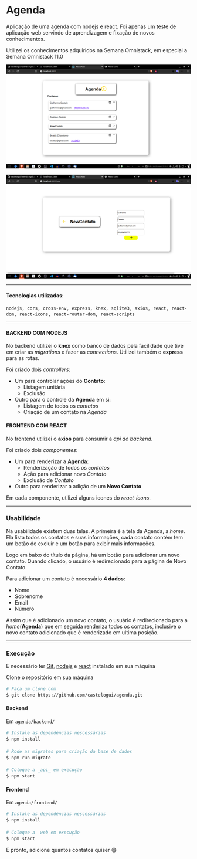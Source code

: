 # Agenda

Aplicação de uma agenda com nodejs e react. Foi apenas um teste de aplicação web servindo de aprendizagem e fixação de novos conhecimentos.

Utilizei os conhecimentos adquiridos na Semana Omnistack, em especial a Semana Omnistack 11.0

![Agenda](./images/agenda.png)

![Novo Contato](./images/newcontato.png)

---

#### Tecnologias utilizadas:

```
nodejs, cors, cross-env, express, knex, sqlite3, axios, react, react-dom, react-icons, react-router-dom, react-scripts 
```

---

#### BACKEND COM NODEJS
No backend utilizei o __knex__ como banco de dados pela facilidade que tive em criar as _migrations_ e fazer as _connections_. Utilizei também o __express__ para as rotas. 

Foi criado dois _controllers_:
  - Um para controlar ações do __Contato__:
    - Listagem unitária
    - Exclusão
  - Outro para o controle da __Agenda__ em si:
    - Listagem de todos os _contatos_
    - Criação de um contato na _Agenda_
    
#### FRONTEND COM REACT
No frontend utilizei o __axios__ para consumir a _api do backend_.

Foi criado dois _componentes_:
  - Um para renderizar a __Agenda__:
    - Renderização de todos os _contatos_
    - Ação para adicionar novo _Contato_
    - Exclusão de _Contato_
  - Outro para renderizar a adição de um __Novo Contato__

Em cada componente, utilizei alguns icones do _react-icons_.

---

### Usabilidade

Na usabilidade existem duas telas. A primeira é a tela da Agenda, a _home_. Ela lista todos os contatos e suas informações, cada contato contém tem um botão de excluir e um botão para exibir mais informações.

Logo em baixo do título da página, há um botão para adicionar um novo contato. Quando clicado, o usuário é redirecionado para a página de Novo Contato. 

Para adicionar um contato é necessário __4 dados__:
  - Nome
  - Sobrenome
  - Email
  - Número

Assim que é adicionado um novo contato, o usuário é redirecionado para a _home_(__Agenda__) que em seguida renderiza todos os contatos, inclusive o novo contato adicionado que é renderizado em ultima posição.

---

### Execução

É necessário ter [Git](https://git-scm.com/), [nodejs](https://nodejs.org/en/) e [react](https://pt-br.reactjs.org/) instalado em sua máquina

Clone o repositório em sua máquina
```bash
# Faça um clone com 
$ git clone https://github.com/castelogui/agenda.git
```

#### Backend
Em `agenda/backend/`
```bash
# Instale as dependências nescessárias
$ npm install

# Rode as migrates para criação da base de dados
$ npm run migrate

# Coloque a _api_ em execução
$ npm start
```
#### Frontend
Em `agenda/frontend/`
```bash
# Instale as dependências nescessárias
$ npm install

# Coloque a  web em execução 
$ npm start  

```

E pronto, adicione quantos contatos quiser :sweat_smile:

